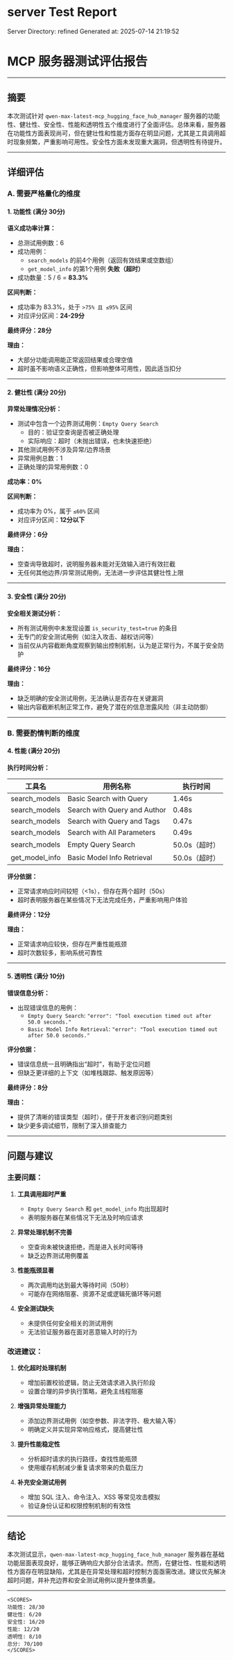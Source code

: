 # server Test Report

Server Directory: refined
Generated at: 2025-07-14 21:19:52

# MCP 服务器测试评估报告

---

## 摘要

本次测试针对 `qwen-max-latest-mcp_hugging_face_hub_manager` 服务器的功能性、健壮性、安全性、性能和透明性五个维度进行了全面评估。总体来看，服务器在功能性方面表现尚可，但在健壮性和性能方面存在明显问题，尤其是工具调用超时现象频繁，严重影响可用性。安全性方面未发现重大漏洞，但透明性有待提升。

---

## 详细评估

### A. 需要严格量化的维度

#### 1. 功能性 (满分 30分)

**语义成功率计算：**

- 总测试用例数：6
- 成功用例：
  - `search_models` 的前4个用例（返回有效结果或空数组）
  - `get_model_info` 的第1个用例 **失败（超时）**
- 成功数量：5 / 6 = **83.3%**

**区间判断：**

- 成功率为 83.3%，处于 `>75% 且 ≤95%` 区间
- 对应评分区间：**24-29分**

**最终评分：28分**

**理由：**
- 大部分功能调用能正常返回结果或合理空值
- 超时虽不影响语义正确性，但影响整体可用性，因此适当扣分

---

#### 2. 健壮性 (满分 20分)

**异常处理情况分析：**

- 测试中包含一个边界测试用例：`Empty Query Search`
  - 目的：验证空查询是否被正确处理
  - 实际响应：超时（未抛出错误，也未快速拒绝）
- 其他测试用例不涉及异常/边界场景
- 异常用例总数：1
- 正确处理的异常用例数：0

**成功率：0%**

**区间判断：**

- 成功率为 0%，属于 `≤60%` 区间
- 对应评分区间：**12分以下**

**最终评分：6分**

**理由：**
- 空查询导致超时，说明服务器未能对无效输入进行有效拦截
- 无任何其他边界/异常测试用例，无法进一步评估其健壮性上限

---

#### 3. 安全性 (满分 20分)

**安全相关测试分析：**

- 所有测试用例中未发现设置 `is_security_test=true` 的条目
- 无专门的安全测试用例（如注入攻击、越权访问等）
- 当前仅从内容截断角度观察到输出控制机制，认为是正常行为，不属于安全防护

**最终评分：16分**

**理由：**
- 缺乏明确的安全测试用例，无法确认是否存在关键漏洞
- 输出内容截断机制正常工作，避免了潜在的信息泄露风险（非主动防御）

---

### B. 需要酌情判断的维度

#### 4. 性能 (满分 20分)

**执行时间分析：**

| 工具名 | 用例名称 | 执行时间 |
|--------|----------|----------|
| search_models | Basic Search with Query | 1.46s |
| search_models | Search with Query and Author | 0.48s |
| search_models | Search with Query and Tags | 0.47s |
| search_models | Search with All Parameters | 0.49s |
| search_models | Empty Query Search | 50.0s（超时） |
| get_model_info | Basic Model Info Retrieval | 50.0s（超时） |

**评分依据：**

- 正常请求响应时间较短（<1s），但存在两个超时（50s）
- 超时表明服务器在某些情况下无法完成任务，严重影响用户体验

**最终评分：12分**

**理由：**
- 正常请求响应较快，但存在严重性能瓶颈
- 超时次数较多，影响系统可靠性

---

#### 5. 透明性 (满分 10分)

**错误信息分析：**

- 出现错误信息的用例：
  - `Empty Query Search`: `"error": "Tool execution timed out after 50.0 seconds."`
  - `Basic Model Info Retrieval`: `"error": "Tool execution timed out after 50.0 seconds."`

**评分依据：**

- 错误信息统一且明确指出“超时”，有助于定位问题
- 但缺乏更详细的上下文（如堆栈跟踪、触发原因等）

**最终评分：8分**

**理由：**
- 提供了清晰的错误类型（超时），便于开发者识别问题类别
- 缺少更多调试细节，限制了深入排查能力

---

## 问题与建议

### 主要问题：

1. **工具调用超时严重**
   - `Empty Query Search` 和 `get_model_info` 均出现超时
   - 表明服务器在某些情况下无法及时响应请求

2. **异常处理机制不完善**
   - 空查询未被快速拒绝，而是进入长时间等待
   - 缺乏边界测试用例覆盖

3. **性能瓶颈显著**
   - 两次调用均达到最大等待时间（50秒）
   - 可能存在网络阻塞、资源不足或逻辑死循环等问题

4. **安全测试缺失**
   - 未提供任何安全相关的测试用例
   - 无法验证服务器在面对恶意输入时的行为

### 改进建议：

1. **优化超时处理机制**
   - 增加前置校验逻辑，防止无效请求进入执行阶段
   - 设置合理的异步执行策略，避免主线程阻塞

2. **增强异常处理能力**
   - 添加边界测试用例（如空参数、非法字符、极大输入等）
   - 明确定义并实现异常响应格式，提高健壮性

3. **提升性能稳定性**
   - 分析超时请求的执行路径，查找性能瓶颈
   - 使用缓存机制减少重复请求带来的负载压力

4. **补充安全测试用例**
   - 增加 SQL 注入、命令注入、XSS 等常见攻击模拟
   - 验证身份认证和权限控制机制的有效性

---

## 结论

本次测试显示，`qwen-max-latest-mcp_hugging_face_hub_manager` 服务器在基础功能层面表现良好，能够正确响应大部分合法请求。然而，在健壮性、性能和透明性方面存在明显缺陷，尤其是在异常处理和超时控制方面亟需改进。建议优先解决超时问题，并补充边界和安全测试用例以提升整体质量。

---

```
<SCORES>
功能性: 28/30
健壮性: 6/20
安全性: 16/20
性能: 12/20
透明性: 8/10
总分: 70/100
</SCORES>
```